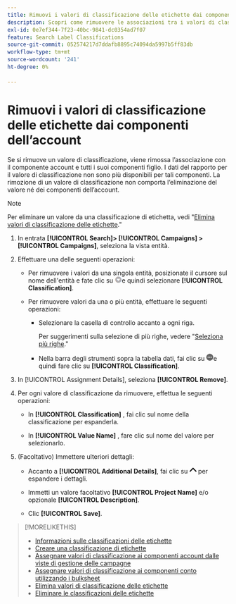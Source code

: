 ```yaml
---
title: Rimuovi i valori di classificazione delle etichette dai componenti dell’account
description: Scopri come rimuovere le associazioni tra i valori di classificazione delle etichette e i componenti dell’account.
exl-id: 0e7ef344-7f23-40bc-9841-dc0354ad7f07
feature: Search Label Classifications
source-git-commit: 052574217d7ddafb8895c74094da5997b5ff83db
workflow-type: tm+mt
source-wordcount: '241'
ht-degree: 0%

---
```


# Rimuovi i valori di classificazione delle etichette dai componenti dell’account

Se si rimuove un valore di classificazione, viene rimossa l’associazione con il componente account e tutti i suoi componenti figlio. I dati del rapporto per il valore di classificazione non sono più disponibili per tali componenti. La rimozione di un valore di classificazione non comporta l’eliminazione del valore né dei componenti dell’account.

>[!NOTE]
>
>Per eliminare un valore da una classificazione di etichetta, vedi &quot;[Elimina valori di classificazione delle etichette](classification-values-delete.md).&quot;

1. In entrata **[!UICONTROL Search]> [!UICONTROL Campaigns] >[!UICONTROL Campaigns]**, seleziona la vista entità.

1. Effettuare una delle seguenti operazioni:

   * Per rimuovere i valori da una singola entità, posizionate il cursore sul nome dell&#39;entità e fate clic su ![Pulsante Menu](/help/search-social-commerce/assets/arrow-dropdown-menu.png "Pulsante Menu")e quindi selezionare **[!UICONTROL Classification]**.

   * Per rimuovere valori da una o più entità, effettuare le seguenti operazioni:

      * Selezionare la casella di controllo accanto a ogni riga.

        Per suggerimenti sulla selezione di più righe, vedere &quot;[Seleziona più righe](/help/search-social-commerce/common-tasks/navigation-editing-selection/multiple-rows-select.md).&quot;

      * Nella barra degli strumenti sopra la tabella dati, fai clic su ![Altro](/help/search-social-commerce/assets/more.png "Altro")e quindi fare clic su **[!UICONTROL Classification]**.

1. In [!UICONTROL Assignment Details], seleziona **[!UICONTROL Remove]**.

1. Per ogni valore di classificazione da rimuovere, effettua le seguenti operazioni:

   * In **[!UICONTROL Classification]** , fai clic sul nome della classificazione per espanderla.

   * In **[!UICONTROL Value Name]** , fare clic sul nome del valore per selezionarlo.

1. (Facoltativo) Immettere ulteriori dettagli:

   * Accanto a **[!UICONTROL Additional Details]**, fai clic su ![Apri](/help/search-social-commerce/assets/chevron-up.png "Apri") per espandere i dettagli.

   * Immetti un valore facoltativo **[!UICONTROL Project Name]** e/o opzionale **[!UICONTROL Description]**.

   * Clic **[!UICONTROL Save]**.

>[!MORELIKETHIS]
>
>* [Informazioni sulle classificazioni delle etichette](classification-about.md)
>* [Creare una classificazione di etichette](classification-create.md)
>* [Assegnare valori di classificazione ai componenti account dalle viste di gestione delle campagne](classification-values-assign-campaign-management.md)
>* [Assegnare valori di classificazione ai componenti conto utilizzando i bulksheet](classification-values-assign-bulksheets.md)
>* [Elimina valori di classificazione delle etichette](classification-values-delete.md)
>* [Eliminare le classificazioni delle etichette](classification-delete.md)
